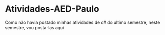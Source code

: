 # Atividades-AED-Paulo
Como não havia postado minhas atividades de c# do ultimo semestre, neste semestre, vou posta-las aqui
